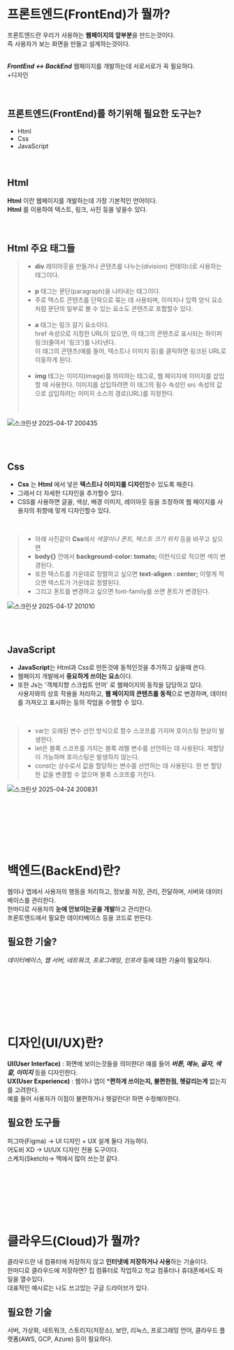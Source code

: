 프론트엔드(FrontEnd)가 뭘까?
=============================
프론트엔드란 우리가 사용하는 **웹페이지의 앞부분**을 만드는것이다.<br>
즉 사용자가 보는 화면을 만들고 설계하는것이다.<br>
<br>

***FrontEnd <-> BackEnd***
웹페이지를 개발하는데 서로서로가 꼭 필요하다.<br>
+디자인<br>
<br>
<br>



프론트엔드(FrontEnd)를 하기위해 필요한 도구는?
------------------------------------------------
* Html
* Css
* JavaScript
  <br>
  <br>
  <br>

Html
----------
**Html** 이란 웹페이지를 개발하는데 가장 기본적인 언어이다.<br>
**Html** 를 이용하여 텍스트, 링크, 사진 등을 넣을수 있다.<br>
<br>
<br>

Html 주요 태그들
---------------

>- **div** 레이아웃을 만들거나 콘텐츠를 나누는(division) 컨테이너로 사용하는 태그이다.<br><br>
>- **p** 태그는 문단(paragraph)을 나타내는 태그이다. <br>
>- 주로 텍스트 콘텐츠를 단락으로 묶는 데 사용되며, 이미지나 입력 양식 요소처럼 문단의 일부로 볼 수 있는 요소도 콘텐츠로 포함할수 있다.<br><br>
>- **a** 태그는 링크 걸기 요소이다.<br>
href 속성으로 지정한 URL이 있으면, 이 태그의 콘텐츠로 표시되는 하이퍼링크(줄여서 '링크')를 나타낸다.<br>
이 태그의 콘텐츠(예를 들어, 텍스트나 이미지 등)를 클릭하면 링크된 URL로 이동하게 된다.<br><br>
>- **img** 태그는 이미지(image)를 의미하는 태그로, 웹 페이지에 이미지를 삽입할 때 사용한다.
이미지를 삽입하려면 이 태그의 필수 속성인 src 속성의 값으로 삽입하려는 이미지 소스의 경로(URL)를 지정한다.<br><br><br>


![스크린샷 2025-04-17 200435](https://github.com/user-attachments/assets/96b68ef1-a923-4b72-9b60-aa5e9f7edf60)




<br>
<br>

Css
-------

- **Css** 는 **Html** 에서 넣은 **텍스트나 이미지를 디자인**할수 있도록 해준다.<br>
- 그래서 더 자세한 디자인을 추가할수 있다.<br>
- CSS를 사용하면 글꼴, 색상, 배경 이미지, 레이아웃 등을 조정하여 웹 페이지를 사용자의 취향에 맞게 디자인할수 있다.<br>
<br>

>- 아래 사진같이 **Css**에서 *색깔이나 폰트, 텍스트 크기 위치* 등을 바꾸고 싶으면<br>
>- **body{}** 안에서 **background-color: tomato;** 이런식으로 적으면 색이 변경된다.<br>
>- 또한 텍스트를 가운데로 정렬하고 싶으면 **text-aligen : center;** 이렇게 적으면 텍스트가 가운데로 정렬된다.<br>
>- 그리고 폰트를 변경하고 싶으면 font-family를 쓰면 폰트가 변경된다.<br>



![스크린샷 2025-04-17 201010](https://github.com/user-attachments/assets/a7ac7121-2cd1-4061-91a5-e8e78a95166f)



<br>
<br>

JavaScript
---------
- **JavaScript**는 Html과 Css로 만든것에 동적인것을 추가하고 싶을때 쓴다.<br>
- 웹페이지 개발에서 **중요하게 쓰이는 요소**이다.<br>
- 또한 Js는 '객체지향 스크립트 언어' 로 웹페이지의 동작을 담당하고 있다.<br>
사용자와의 상호 작용을 처리하고, **웹 페이지의 콘텐츠를 동적**으로 변경하며, 데이터를 가져오고 표시하는 등의 작업을 수행할 수 있다.<br>
<br>

>- var는 오래된 변수 선언 방식으로 함수 스코프를 가지며 호이스팅 현상이 발생한다.
>- let은 블록 스코프를 가지는 블록 레벨 변수를 선언하는 데 사용된다. 재할당이 가능하며 호이스팅은 발생하지 않는다.
>- const는 상수로서 값을 할당하는 변수를 선언하는 데 사용된다. 한 번 할당한 값을 변경할 수 없으며 블록 스코프를 가진다.  


![스크린샷 2025-04-24 200831](https://github.com/user-attachments/assets/d3a7f77b-9d4e-4134-9c20-6a89a53f4b64)


<br>
<br>
<br>
<br>
<br>
<br>

백엔드(BackEnd)란?
==================
 웹이나 앱에서 사용자의 행동을 처리하고, 정보를 저장, 관리, 전달하며, 서버와 데이터베이스를 관리한다.<br>
 한마디로 사용자의 **눈에 안보이는곳을 개발**하고 관리한다.<br>
 프론트엔드에서 필요한 데이터베이스 등을 코드로 만든다.
<br>

필요한 기술?
-----------------
*데이터베이스, 웹 서버, 네트워크, 프로그래밍, 인프라* 등에 대한 기술이 필요하다.<br>
<br>
<br>
<br>
<br>
<br>
<br>
<br>

디자인(UI/UX)란?
=================
**UI(User Interface)** : 화면에 보이는것들을 의미한다! 예를 들어 ***버튼, 메뉴, 글자, 색깔, 이미지*** 등을 디자인한다.<br>
**UX(User Experience)** : 웹이나 앱이 ***편하게 쓰이는지, 불편한점, 헷갈리는게** 없는지를 고려한다.<br>
예를 들어 사용자가 이점이 불편하거나 헷갈린다! 하면 수정해야한다.
<br>

필요한 도구들
--------------
피그마(Figma) → UI 디자인 + UX 설계 둘다 가능하다.<br>
어도비 XD     → UI/UX 디자인 전용 도구이다.<br>
스케치(Sketch)→ 맥에서 많이 쓰는것 같다.<br>
<br>
<br>
<br>
<br>
<br>
<br>
<br>

클라우드(Cloud)가 뭘까?
======================
클라우드란 내 컴퓨터에 저장하지 않고 **인터넷에 저장하거나 사용**하는 기술이다.<br>
한마디로 클라우드에 저장하면? 집 컴퓨터로 작업하고 학교 컴퓨터나 휴대폰에서도 파일을 열수있다.<br>
대표적인 예시로는 나도 쓰고있는 구글 드라이브가 있다.
<br>

필요한 기술
-------------
서버, 가상화, 네트워크, 스토리지(저장소), 보안, 리눅스, 프로그래밍 언어, 클라우드 플랫폼(AWS, GCP, Azure) 등이 필요하다.
